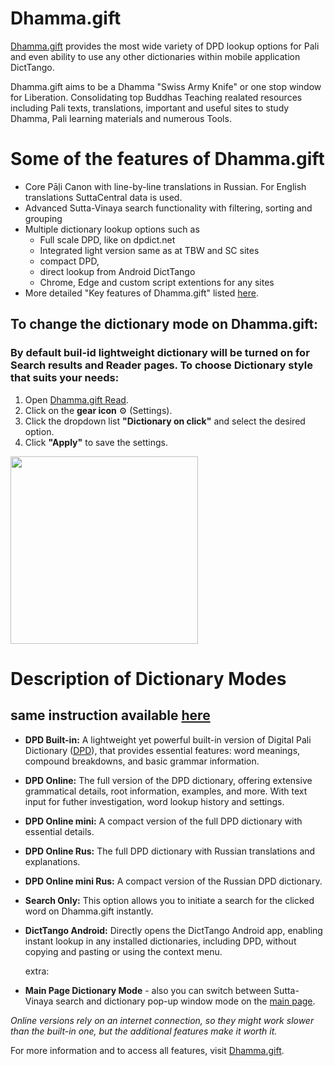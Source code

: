 # Dhamma.gift

[Dhamma.gift](https://dhamma.gift/) provides the most wide variety of DPD lookup options for Pali and even ability to use any other dictionaries within mobile application DictTango.

Dhamma.gift aims to be a Dhamma "Swiss Army Knife" or one stop window for Liberation. Consolidating top Buddhas Teaching realated resources including Pali texts, translations, important and useful sites to study Dhamma, Pali learning materials and numerous Tools. 

# Some of the features of Dhamma.gift

- Core Pāḷi Canon with line-by-line translations in Russian. For English translations SuttaCentral data is used.
- Advanced Sutta-Vinaya search functionality with filtering, sorting and grouping 
- Multiple dictionary lookup options such as 
  - Full scale DPD, like on dpdict.net 
  - Integrated light version same as at TBW and SC sites 
  - compact DPD, 
  - direct lookup from Android DictTango 
  - Chrome, Edge and custom script extentions for any sites
- More detailed "Key features of Dhamma.gift" listed [here](https://dhamma.gift/assets/common/keyFeatures.html).

## To change the dictionary mode on Dhamma.gift:

### By default buil-id lightweight dictionary will be turned on for Search results and Reader pages. To choose Dictionary style that suits your needs:
1. Open [Dhamma.gift Read](https://dhamma.gift/sn2.1).
2. Click on the **gear icon** ⚙️ (Settings).
3. Click the dropdown list **"Dictionary on click"** and select the desired option.
4. Click **"Apply"** to save the settings.

<img src="https://dhamma.gift/assets/img/dictSettings.png" width="300">
 
# Description of Dictionary Modes 
## same instruction available [here](https://dhamma.gift/assets/common/dictHelp.html)
- **DPD Built-in:** A lightweight yet powerful built-in version of Digital Pali Dictionary ([DPD](https://docs.dpdict.net/titlepage.html)), that provides essential features: word meanings, compound breakdowns, and basic grammar information.
- **DPD Online:** The full version of the DPD dictionary, offering extensive grammatical details, root information, examples, and more. With text input for futher investigation, word lookup history and settings.
- **DPD Online mini:** A compact version of the full DPD dictionary with essential details.
- **DPD Online Rus:** The full DPD dictionary with Russian translations and explanations.
- **DPD Online mini Rus:** A compact version of the Russian DPD dictionary.
- **Search Only:** This option allows you to initiate a search for the clicked word on Dhamma.gift instantly.
- **DictTango Android:** Directly opens the DictTango Android app, enabling instant lookup in any installed dictionaries, including DPD, without copying and pasting or using the context menu.

  extra:
  
- **Main Page Dictionary Mode** - also you can switch between Sutta-Vinaya search and dictionary pop-up window mode on the [main page](https://Dhamma.gift). 


*Online versions rely on an internet connection, so they might work slower than the built-in one, but the additional features make it worth it.*

For more information and to access all features, visit [Dhamma.gift](https://dhamma.gift/).
